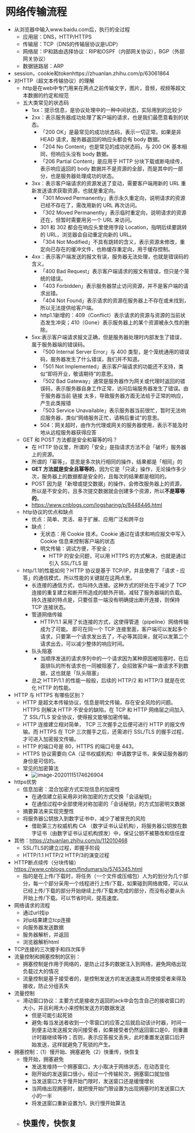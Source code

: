 # 网络传输流程

- 从浏览器中输入www.baidu.com后，执行的全过程
  - 应用层：DNS，HTTP/HTTPS
  - 传输层：TCP（DNS的传输层协议是UDP）
  - 网络层：IP和路由选择协议：RIP和OSPF（内部网关协议），BGP（外部网关协议）
  - 数据链路层：ARP
- session，cookie和tokenhttps://zhuanlan.zhihu.com/p/63061864
- 对HTTP（超文本传输协议）的理解
  - http是在web中专门用来在两点之前传输文字，图片，音频，视频等超文本数据的约定和规范
  - 五大类常见的状态码
    - 1xx：提示信息，是协议处理中的一种中间状态，实际用到的比较少
    - 2xx：表示服务器成功处理了客户端的请求，也是我们最愿意看到的状态。
      - 「200 OK」是最常见的成功状态码，表示一切正常。如果是非 HEAD 请求，服务器返回的响应头都会有 body 数据。
      - 「204 No Content」也是常见的成功状态码，与 200 OK 基本相同，但响应头没有 body 数据。
      - 「206 Partial Content」是应用于 HTTP 分块下载或断电续传，表示响应返回的 body 数据并不是资源的全部，而是其中的一部分，也是服务器处理成功的状态。
    - 3xx：表示客户端请求的资源发送了变动，需要客户端用新的 URL 重新发送请求获取资源，也就是重定向。
      - 「301 Moved Permanently」表示永久重定向，说明请求的资源已经不存在了，需改用新的 URL 再次访问。
      - 「302 Moved Permanently」表示临时重定向，说明请求的资源还在，但暂时需要用另一个 URL 来访问。
      - 301 和 302 都会在响应头里使用字段 Location，指明后续要跳转的 URL，浏览器会自动重定向新的 URL。
      - 「304 Not Modified」不具有跳转的含义，表示资源未修改，重定向已存在的缓冲文件，也称缓存重定向，用于缓存控制。
    - 4xx：表示客户端发送的报文有误，服务器无法处理，也就是错误码的含义。
      - 「400 Bad Request」表示客户端请求的报文有错误，但只是个笼统的错误。
      - 「403 Forbidden」表示服务器禁止访问资源，并不是客户端的请求出错。
      - 「404 Not Found」表示请求的资源在服务器上不存在或未找到，所以无法提供给客户端。
      - http1.1新增的：409（Conflict）表示请求的资源与资源的当前状态发生冲突；410（Gone）表示服务器上的某个资源被永久性的删除。
    - 5xx:表示客户端请求报文正确，但是服务器处理时内部发生了错误，属于服务器端的错误码。
      - 「500 Internal Server Error」与 400 类型，是个笼统通用的错误码，服务器发生了什么错误，我们并不知道。
      - 「501 Not Implemented」表示客户端请求的功能还不支持，类似“即将开业，敬请期待”的意思。
      - 「502 Bad Gateway」通常是服务器作为网关或代理时返回的错误码，表示服务器自身工作正常，访问后端服务器发生了错误。由于服务器当前 链接 太多，导致服务器方面无法给于正常的响应，产生此类报错
      - 「503 Service Unavailable」表示服务器当前很忙，暂时无法响应服务器，类似“网络服务正忙，请稍后重试”的意思。
      - 504：网关超时，由作为代理或网关的服务器使用，表示不能及时地从远程服务器获得应答
  - GET 和 POST 方法都是安全和幂等的吗？
    - 在 HTTP 协议里，所谓的「安全」是指请求方法不会「破坏」服务器上的资源。
    - 所谓的「幂等」，意思是多次执行相同的操作，结果都是「相同」的
    -  **GET 方法就是安全且幂等的**，因为它是「只读」操作，无论操作多少次，服务器上的数据都是安全的，且每次的结果都是相同的。
    - POST 因为是「新增或提交数据」的操作，会修改服务器上的资源，所以是不安全的，且多次提交数据就会创建多个资源，所以**不是幂等的**。
    - https://www.cnblogs.com/logsharing/p/8448446.html
  - http协议的优点和缺点
    - 优点：简单、灵活、易于扩展、应用广泛和跨平台
    - 缺点：
      - 无状态：用 Cookie 技术。Cookie 通过在请求和响应报文中写入 Cookie 信息来控制客户端的状态
      - 明文传输：调试方便，不安全；
        - HTTP 的安全问题，可以用 HTTPS 的方式解决，也就是通过引入 SSL/TLS 层
  - http/1.1的性能如何？HTTP 协议是基于 TCP/IP，并且使用了「请求 - 应答」的通信模式，所以性能的关键就在这两点里。
    - 长连接的通信方式，也叫持久连接。这种方式的好处在于减少了 TCP 连接的重复建立和断开所造成的额外开销，减轻了服务器端的负载。
      持久连接的特点是，只要任意一端没有明确提出断开连接，则保持 TCP 连接状态。
    - 管道网络传输
      - HTTP/1.1 采用了长连接的方式，这使得管道（pipeline）网络传输成为了可能。
        即可在同一个 TCP 连接里面，客户端可以发起多个请求，只要第一个请求发出去了，不必等其回来，就可以发第二个请求出去，可以减少整体的响应时间。
    - 队头阻塞
      - 当顺序发送的请求序列中的一个请求因为某种原因被阻塞时，在后面排队的所有请求也一同被阻塞了，会招致客户端一直请求不到数据，这也就是「队头阻塞」
    - 总之 HTTP/1.1 的性能一般般，后续的 HTTP/2 和 HTTP/3 就是在优化 HTTP 的性能。
- HTTP 与 HTTPS 有哪些区别？
  - HTTP 是超文本传输协议，信息是明文传输，存在安全风险的问题。HTTPS 则解决 HTTP 不安全的缺陷，在 TCP 和 HTTP 网络层之间加入了 SSL/TLS 安全协议，使得报文能够加密传输。
  - HTTP 连接建立相对简单， TCP 三次握手之后便可进行 HTTP 的报文传输。而 HTTPS 在 TCP 三次握手之后，还需进行 SSL/TLS 的握手过程，才可进入加密报文传输。
  - HTTP 的端口号是 80，HTTPS 的端口号是 443。
  - HTTPS 协议需要向 CA（证书权威机构）申请数字证书，来保证服务器的身份是可信的。
  - 常见的加密算法
    - ![image-20201115174626904](C:\Users\Administrator\AppData\Roaming\Typora\typora-user-images\image-20201115174626904.png)
- https优势
  - 信息加密：混合加密方式实现信息的加密性
    - 在通信建立前采用非对称加密的方式交换「会话秘钥」
    - 在通信过程中全部使用对称加密的「会话秘钥」的方式加密明文数据
  - 摘要算法来实现完整性
  - 将服务器公钥放入到数字证书中，减少了被冒充的风险
    - 借助第三方权威机构 CA （数字证书认证机构），将服务器公钥放在数字证书（由数字证书认证机构颁发）中，保证公钥不被篡改和信任度
- 其他：https://zhuanlan.zhihu.com/p/112010468
  - SSL/TLS的建立过程，即握手阶段
  - HTTP/1.1 HTTP/2  HTTP/3的演变过程
- HTTP断点续传（分块传输）https://www.cnblogs.com/findumars/p/5745345.html
  - 指的是在上传/下载时，将任务（一个文件或压缩包）人为的划分为几个部分，每一个部分采用一个线程进行上传/下载，如果碰到网络故障，可以从已经上传/下载的部分开始继续上传/下载未完成的部分，而没有必要从头开始上传/下载。可以节省时间，提高速度。
- 网络请求的流程
  - 通过url找ip
  - 对ip结果建立tcp连接
  - 向服务器发送数据
  - 服务器解析，并返回
  - 浏览器解析html
- TCP连接的三次握手和四次挥手
- 流量控制和拥塞控制的区别：
  - 拥塞控制是作用于网络的，是防止过多的数据注入到网络，避免网络出现负载过大的情况
  - 流量控制是基于接受者的，是控制发送方的发送速度从而使接受者来得及接收，防止分组丢失
- 流量控制
  - 滑动窗口协议：主要方式是接收方返回的ack中会包含自己的接收窗口的大小，并且利用大小来控制发送方的数据发送
    - 但是可能引起死锁
    - 避免:每当发送者收到一个零窗口的应答之后就启动该计时器，时间一到便主动发送报文询问接受者，如果接受者仍然返回窗口是0，则重置计时器继续等待；否则，表示应答报文丢失，此时重置发送窗口后开始发送，这样就避免了死锁的产生。
- 拥塞控制：（1）慢开始、拥塞避免（2）快重传，快恢复
  - 慢开始，拥塞避免
    - 发送发维持一个拥塞窗口，大小取决于网络状态，在动态变化
    - 刚开始的发送窗口很小，经过一个传输轮次，拥塞窗口就加倍
    - 当发送窗口大于慢开始门限时，发送窗口还是缓慢增长
    - 当网络出现拥塞时，就把慢开始门限设置为出现拥塞时的发送窗口大小的一半
    - 将发送窗口重新设置为1，执行慢开始算法
  - 快重传，快恢复
    - 